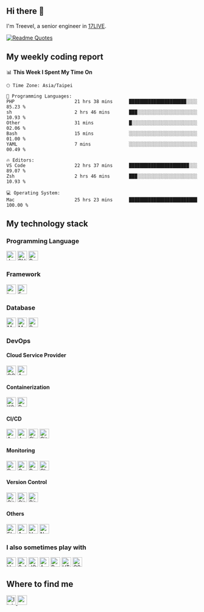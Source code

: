 ## Hi there 👋

I'm Treevel, a senior engineer in <a href="https://17.live/en">17LIVE</a>.

[![Readme Quotes](https://quotes-github-readme.vercel.app/api?quote="Focus%20on%20the%20user%2C%20identify%20real%20needs%20and%20pursue%20the%20authentic%20product."&type=horizontal&theme=monokai)](https://github.com/piyushsuthar/github-readme-quotes)

## My weekly coding report

<!--START_SECTION:waka-->
📊 **This Week I Spent My Time On** 

```text
🕑︎ Time Zone: Asia/Taipei

💬 Programming Languages: 
PHP                      21 hrs 38 mins      █████████████████████░░░░   85.23 % 
sh                       2 hrs 46 mins       ███░░░░░░░░░░░░░░░░░░░░░░   10.93 % 
Other                    31 mins             █░░░░░░░░░░░░░░░░░░░░░░░░   02.06 % 
Bash                     15 mins             ░░░░░░░░░░░░░░░░░░░░░░░░░   01.00 % 
YAML                     7 mins              ░░░░░░░░░░░░░░░░░░░░░░░░░   00.49 % 

🔥 Editors: 
VS Code                  22 hrs 37 mins      ██████████████████████░░░   89.07 % 
Zsh                      2 hrs 46 mins       ███░░░░░░░░░░░░░░░░░░░░░░   10.93 % 

💻 Operating System: 
Mac                      25 hrs 23 mins      █████████████████████████   100.00 % 
```

<!--END_SECTION:waka-->

## My technology stack

### Programming Language

<div>
  <img src="https://img.shields.io/badge/JavaScript-282C34?logo=javascript" alt="JavaScript logo" title="JavaScript" height="25" />
  <img src="https://img.shields.io/badge/PHP-282C34?logo=php"               alt="PHP logo"        title="PHP"        height="25" />
  <img src="https://img.shields.io/badge/Python-282C34?logo=python"         alt="Python logo"     title="Python"     height="25" />
</div>

### Framework

<div>
  <img src="https://img.shields.io/badge/Laravel-282C34?logo=laravel" alt="Laravel logo" title="Laravel" height="25" />
  <img src="https://img.shields.io/badge/Express-282C34?logo=express" alt="Express logo" title="Express" height="25" />
</div>

### Database

<div>
  <img src="https://img.shields.io/badge/MySQL-282C34?logo=mysql"     alt="MySQL logo"   title="MySQL"   height="25" />
  <img src="https://img.shields.io/badge/MongoDB-282C34?logo=mongodb" alt="MongoDB logo" title="MongoDB" height="25" />
  <img src="https://img.shields.io/badge/Redis-282C34?logo=redis"     alt="Redis logo"   title="Redis"   height="25" />
</div>

### DevOps

<!-- 缺 table-->

#### Cloud Service Provider

<div>
  <img src="https://img.shields.io/badge/GCP-282C34?logo=googlecloud" alt="GCP logo" title="GCP" height="25" />
  <img src="https://img.shields.io/badge/AWS-282C34?logo=amazonaws"   alt="AWS logo" title="AWS" height="25" />
</div>

#### Containerization

<div>
  <img src="https://img.shields.io/badge/K8s-282C34?logo=kubernetes" alt="K8s logo"    title="K8s"    height="25" />
  <img src="https://img.shields.io/badge/Docker-282C34?logo=docker"  alt="Docker logo" title="Docker" height="25" />
</div>

#### CI/CD

<div>
  <img src="https://img.shields.io/badge/Argo-282C34?logo=argo"                    alt="Argo logo"           title="Argo"           height="25" />
  <img src="https://img.shields.io/badge/Jenkins-282C34?logo=jenkins"              alt="Jenkins logo"        title="Jenkins"        height="25" />
  <img src="https://img.shields.io/badge/CircleCI-282C34?logo=circleci"            alt="CircleCI logo"       title="CircleCI"       height="25" />
  <img src="https://img.shields.io/badge/GitHub_Actions-282C34?logo=githubactions" alt="GitHub Actions logo" title="GitHub Actions" height="25" />
</div>

#### Monitoring

<div>
  <img src="https://img.shields.io/badge/Datadog-282C34?logo=datadog"              alt="Datadog logo"          title="Datadog"          height="25" />
  <img src="https://img.shields.io/badge/Garafana-282C34?logo=grafana"             alt="Garafana logo"         title="Garafana"         height="25" />
  <img src="https://img.shields.io/badge/Prometheus-282C34?logo=prometheus"        alt="Prometheus logo"       title="Prometheus"       height="25" />
  <img src="https://img.shields.io/badge/Cloud_Monitoring-282C34?logo=googlecloud" alt="Cloud Monitoring logo" title="Cloud Monitoring" height="25" />
</div>

#### Version Control

<div>
  <img src="https://img.shields.io/badge/Git-282C34?logo=git"             alt="Git logo"       title="Git"       height="25" />
  <img src="https://img.shields.io/badge/GitHub-282C34?logo=github"       alt="GitHub logo"    title="GitHub"    height="25" />
  <img src="https://img.shields.io/badge/Bitbucket-282C34?logo=bitbucket" alt="Bitbucket logo" title="Bitbucket" height="25" />
</div>

#### Others

<div>
  <img src="https://img.shields.io/badge/ELK-282C34?logo=elasticstack" alt="ELK logo"     title="ELK"     height="25" />
  <img src="https://img.shields.io/badge/Ansible-282C34?logo=ansible"  alt="Ansible logo" title="Ansible" height="25" />
  <img src="https://img.shields.io/badge/Vault-282C34?logo=vault"      alt="Vault logo"   title="Vault"   height="25" />
  <img src="https://img.shields.io/badge/Nginx-282C34?logo=nginx"      alt="Nginx logo"   title="Nginx"   height="25" />
</div>

### I also sometimes play with

<div>
  <img src="https://img.shields.io/badge/Vue.js-282C34?logo=vuedotjs"     alt="Vue.js logo"    title="Vue.js"    height="25" />
  <img src="https://img.shields.io/badge/Selenium-282C34?logo=selenium"   alt="Selenium logo"  title="Selenium"  height="25" />
  <img src="https://img.shields.io/badge/JQuery-282C34?logo=jquery"       alt="JQuery logo"    title="JQuery"    height="25" />
  <img src="https://img.shields.io/badge/AngularJS-282C34?logo=angular"   alt="Angular logo"   title="Angular"   height="25" />
  <img src="https://img.shields.io/badge/Bootstrap-282C34?logo=bootstrap" alt="Bootstrap logo" title="Bootstrap" height="25" />
  <img src="https://img.shields.io/badge/HTML-282C34?logo=html5"          alt="HTML logo"      title="HTML"      height="25" />
  <img src="https://img.shields.io/badge/CSS-282C34?logo=css3"            alt="CSS logo"       title="CSS"       height="25" />
</div>

## Where to find me

<div>
  <a href="https://www.linkedin.com/in/treevel">
    <img src="https://img.shields.io/badge/linkedin-282C34?logo=linkedin"     alt="linkedin logo"    title="linkedin"    height="25" />
  </a>
  <a href="mailto:treevel.github@gmail.com">
    <img src="https://img.shields.io/badge/gmail-282C34?logo=gmail"      alt="gmail logo"    title="gmail"    height="25" />
  </a>
</div>
